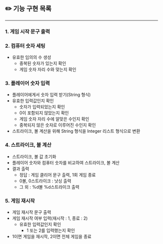 ## ✏️ 기능 구현 목록

-------

### 1. 게임 시작 문구 출력

### 2. 컴퓨터 숫자 세팅
- 유효한 임의의 수 생성
  - 중복된 숫자가 있는지 확인
  - 게임 숫자 자리 수와 맞는지 확인
### 3. 플레이어 숫자 입력
- 플레이어에게서 숫자 입력 받기(String 형식)
- 유효한 입력값인지 확인
  - 숫자가 입력되었는지 확인
  - 0이 포함되지 않았는지 확인
  - 게임 숫자 자리 수에 알맞은 수인지 확인
  - 중복되지 않은 숫자로 이루어진 수인지 확인
- 스트라이크, 볼 계산을 위해 String 형식을 Integer 리스트 형식으로 변환
### 4. 스트라이크, 볼 계산
- 스트라이크, 볼 값 초기화
- 플레이어 숫자와 컴퓨터 숫자를 비교하여 스트라이크, 볼 계산
- 결과 출력
  - 정답 : 게임 클리어 문구 출력, 1회 게임 종료
  - 0볼, 0스트라이크 : 낫싱 출력
  - 그 외 : %d볼 %d스트라이크 출력
### 5. 게임 재시작
 - 게임 재시작 문구 출력
 - 게임 재시작 여부 입력(재시작 : 1, 종료 : 2)
   - 유효한 입력값인지 확인
     - 1 또는 2를 입력했는지 확인 
 - 1이면 게임을 재시작, 2이면 전체 게임을 종료